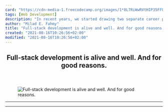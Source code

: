 ```yaml
---
card: "https://cdn-media-1.freecodecamp.org/images/1*8L7RiWwRVtHIP35FFUbdog.jpeg"
tags: [Web Development]
description: "In recent years, we started drawing two separate career paths"
author: "Milad E. Fahmy"
title: "Full-stack development is alive and well. And for good reasons."
created: "2021-08-16T10:26:56+02:00"
modified: "2021-08-16T10:26:56+02:00"
---
```

<div class="site-wrapper">
<main id="site-main" class="site-main outer">
<div class="inner">
<article class="post-full post tag-web-development tag-programming tag-javascript tag-tech tag-startup ">
<header class="post-full-header">
<h1 class="post-full-title">Full-stack development is alive and well. And for good reasons.</h1>
</header>
<figure class="post-full-image">
<picture>
<source media="(max-width: 700px)" sizes="1px" srcset="data:image/gif;base64,R0lGODlhAQABAIAAAAAAAP///yH5BAEAAAAALAAAAAABAAEAAAIBRAA7 1w">
<source media="(min-width: 701px)" sizes="(max-width: 800px) 400px,
(max-width: 1170px) 700px,
1400px" srcset="https://cdn-media-1.freecodecamp.org/images/1*8L7RiWwRVtHIP35FFUbdog.jpeg 300w,
https://cdn-media-1.freecodecamp.org/images/1*8L7RiWwRVtHIP35FFUbdog.jpeg 600w,
https://cdn-media-1.freecodecamp.org/images/1*8L7RiWwRVtHIP35FFUbdog.jpeg 1000w,
https://cdn-media-1.freecodecamp.org/images/1*8L7RiWwRVtHIP35FFUbdog.jpeg 2000w">
<img onerror="this.style.display='none'" src="https://cdn-media-1.freecodecamp.org/images/1*8L7RiWwRVtHIP35FFUbdog.jpeg" alt="Full-stack development is alive and well. And for good reasons.">
</picture>
</figure>
<section class="post-full-content">
<div class="post-content">
</div>
<hr>
<hr>
</section>
</article>
</div>
</main>
</div>
<!-- Google Tag Manager (noscript) -->
<!-- End Google Tag Manager (noscript) -->
